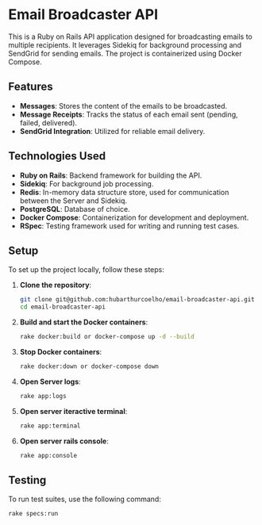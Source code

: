 # Email Broadcaster API

This is a Ruby on Rails API application designed for broadcasting emails to multiple recipients. It leverages Sidekiq for background processing and SendGrid for sending emails. The project is containerized using Docker Compose.

## Features

- **Messages**: Stores the content of the emails to be broadcasted.
- **Message Receipts**: Tracks the status of each email sent (pending, failed, delivered).
- **SendGrid Integration**: Utilized for reliable email delivery.

## Technologies Used

- **Ruby on Rails**: Backend framework for building the API.
- **Sidekiq**: For background job processing.
- **Redis**: In-memory data structure store, used for communication between the Server and Sidekiq.
- **PostgreSQL**: Database of choice.
- **Docker Compose**: Containerization for development and deployment.
- **RSpec**: Testing framework used for writing and running test cases.

## Setup

To set up the project locally, follow these steps:

1. **Clone the repository**:
    ```bash
    git clone git@github.com:hubarthurcoelho/email-broadcaster-api.git
    cd email-broadcaster-api
    ```

2. **Build and start the Docker containers**:
    ```bash
    rake docker:build or docker-compose up -d --build
    ```

3. **Stop Docker containers**:
    ```bash
    rake docker:down or docker-compose down
    ```

4. **Open Server logs**:
    ```bash
    rake app:logs
    ```

5. **Open server iteractive terminal**:
    ```bash
    rake app:terminal
    ```
  
6. **Open server rails console**:
    ```bash
    rake app:console
    ```

## Testing

To run test suites, use the following command:

```bash
rake specs:run
```

